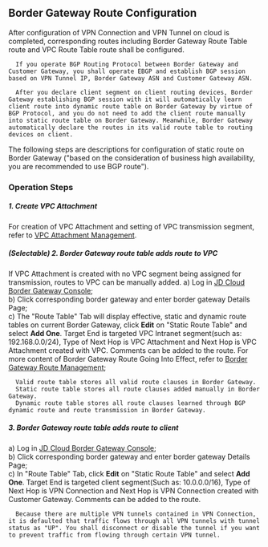 ## Border Gateway Route Configuration
After configuration of VPN Connection and VPN Tunnel on cloud is completed, corresponding routes including Border Gateway Route Table route and VPC Route Table route shall be configured.

```
  If you operate BGP Routing Protocol between Border Gateway and Customer Gateway, you shall operate EBGP and establish BGP session based on VPN Tunnel IP, Border Gateway ASN and Customer Gateway ASN.

  After you declare client segment on client routing devices, Border Gateway establishing BGP session with it will automatically learn client route into dynamic route table on Border Gateway by virtue of BGP Protocol, and you do not need to add the client route manually into static route table on Border Gateway. Meanwhile, Border Gateway automatically declare the routes in its valid route table to routing devices on client.
```

The following steps are descriptions for configuration of static route on Border Gateway ("based on the consideration of business high availability, you are recommended to use BGP route").

### Operation Steps
##### 1. Create VPC Attachment
For creation of VPC Attachment and setting of VPC transmission segment, refer to [VPC Attachment Management](../../Operation-Guide/Border-Gateway-Management/VPC-Attachment-Configuration.md).

##### (Selectable) 2. Border Gateway route table adds route to VPC
If VPC Attachment is created with no VPC segment being assigned for transmission, routes to VPC can be manually added.
a) Log in [JD Cloud Border Gateway Console](https://cns-console.jdcloud.com/host/borderGateway/list);  </br>
b) Click corresponding border gateway and enter border gateway Details Page;</br>
c) The "Route Table" Tab will display effective, static and dynamic route tables on current Border Gateway, click **Edit** on "Static Route Table" and select **Add One**. Target End is targeted VPC Intranet segment(such as: 192.168.0.0/24), Type of Next Hop is VPC Attachment and Next Hop is VPC Attachment created with VPC. Comments can be added to the route. For more content of Border Gateway Route Going Into Effect, refer to [Border Gateway Route Management](https://docs.jdcloud.com/en/direct-connection/border-gateway-features);

```
  Valid route table stores all valid route clauses in Border Gateway.
  Static route table stores all route clauses added manually in Border Gateway.
  Dynamic route table stores all route clauses learned through BGP dynamic route and route transmission in Border Gateway.
```

##### 3. Border Gateway route table adds route to client
a) Log in [JD Cloud Border Gateway Console](https://cns-console.jdcloud.com/host/borderGateway/list);  </br>
b) Click corresponding border gateway and enter border gateway Details Page;</br>
c) In "Route Table" Tab, click **Edit** on "Static Route Table" and select **Add One**. Target End is targeted client segment(Such as: 10.0.0.0/16), Type of Next Hop is VPN Connection and Next Hop is VPN Connection created with Customer Gateway. Comments can be added to the route.

```
  Because there are multiple VPN tunnels contained in VPN Connection, it is defaulted that traffic flows through all VPN tunnels with tunnel status as "UP". You shall disconnect or disable the tunnel if you want to prevent traffic from flowing through certain VPN tunnel.
```
